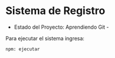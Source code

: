<h1>Sistema de Registro</h1>

- Estado del Proyecto: Aprendiendo Git -

Para ejecutar el sistema ingresa:

```npm: ejecutar```
